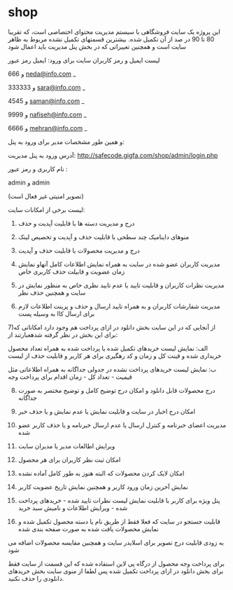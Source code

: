 # shop
این پروژه یک سایت فروشگاهی با سیستم مدیریت محتوای اختصاصی است، که تقریبا 80 تا 90 در صد از آن تکمیل شده.
بیشترین قسمتهای تکمیل نشده مربوط به ظاهر سایت است و همچنین تغییراتی که در بخش پنل مدیریت باید اعمال شود

لیست ایمیل و رمز کاربران سایت برای ورود:
ایمیل                                  رمز عبور

  666 و                                   neda@info.com _
  
  333333 و                                sara@info.com _ 
  
  4545 و                                  saman@info.com _ 
  
  9999 و                                  nafiseh@info.com _ 
  
  6666 و                                  mehran@info.com _ 
  
 و همین طور مشخصات مدیر برای ورود به پنل:
 
 آدرس ورود به پنل مدیریت:  http://safecode.gigfa.com/shop/admin/login.php
 
 نام کاربری و رمز عبور :
 
 admin و admin

(تصویر امنیتی غیر فعال است)

لیست برخی از امکانات سایت:

1) درج و مدیریت دسته ها با قابلیت آپدیت و حذف

2) منوهای داینامیک چند سطحی با قابلیت حذف و آپدیت و تخصیص لینک

3) درج و مدیریت محصولات با قابلیت حذف و آپدیت

4) مدیریت کاربران عضو شده در سایت به همراه نمایش اطلاعات کامل آنهاو نمایش زمان عضویت و قابیلت حذف کاربری خاص

5) مدیریت نظرات کاربران و قابلیت تایید یا عدم تایید نظری خاص به منظور نمایش در سایت و همچنین حذف نظر

6) مدیریت شفارشات کاربران و به همراه تایید ارسال و حذف و پرینت اطلاعات لازم برای ارسال کاا به وسیله پست

7)از آنجایی که در این سایت بخش دانلود در ازای پرداخت هم وجود دارد امکاناتی که برای این بخش در نظر گرفته شدهعبارتند از: 

الف: نمایش لیست خریدهای تکمیل شده یا پرداخت شده به همراه تعداد محصول خریداری شده و قینت کل و زمان و کد رهگیری برای هر کاربر و قابلیت حذف از لیست

ب: نمایش لیست خریدهای پرداخت نشده در جدولی جداگانه به همراه اطلاعاتی مثل قیمیت - تعداد کل - زمان اقدام برای پرداخت وجه

8) درج محصولات قابل دانلود و امکان درج توضیح کامل و توضیح مختصر به صورت جداگانه

9) امکان درج اخبار در سایت و قابلیت نمایش یا عدم نمایش و یا حذف خبر

10) مدیریت اعضای خبرنامه و کنترل ارسال یا عدم ارسال خبرنامه و یا حذف کاربر عضو شده

11) ویرایش اطالعات مدیر یا مدیران سایت

12) امکان ثبت نظر کاربران برای هر محصول 

13) امکان لایک کردن محصولات که البته هنوز به طور کامل آماده نشده

14) نمایش آخرین زمان ورود کاربر و همچنین نمایش تاریخ عضویت کاربر

15) پنل ویژه برای کاربر با قابلیت نمایش لیست نظرات تایید شده - خریدهای پرداخت شده - ویرایش اطلاعات و نامیش سبد خرید 

16) قابلیت جستجو در سایت که فعلا فقط از طریق نام یا دسته محصول تکمیل شده و نمایش محصولات یافت شده به صورت صفحه بندی شده

به زودی قابلیت درج تصویر برای اسلایدر سایت و همچنین مقایسه محصولات اضافه می شود

برای پرداخت وجه محصول از درگاه پی لاین استفاده شده که این قسمت از سایت فقط برای بخش دانلود در ازای پرداخت تکمیل شده پس لطفا از منوی سایت بخش خریدهای دانلودی را حذف نکنید.


